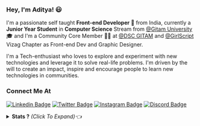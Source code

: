 ### Hey, I'm Aditya! 😃

I'm a passionate self taught **Front-end Developer** 🚀 from India, currently a **Junior Year Student** in **Computer Science** Stream from [@Gitam University](https://www.gitam.edu/) 🎓 and I'm a Community Core Member 🙋‍♂️ at [@DSC GITAM](https://github.com/dsc-gitam) and [@GirlScript](https://github.com/girlscript)  Vizag Chapter as Front-end Dev and Graphic Designer. 
 
I'm a Tech-enthusiast who loves to explore and experiment with new technologies and leverage it to solve real-life problems. I'm driven by the will to create an impact, inspire and encourage people to learn new technologies in communities. 

<!-- ?style=for-the-badge&logo=appveyor -->
### Connect Me At 
[![Linkedin Badge](https://img.shields.io/badge/-ADITYA_NADAMUNI-blue?style=for-the-badge&logo=Linkedin&logoColor=white&link=https://www.linkedin.com/in/adityanvs/)](https://www.linkedin.com/in/adityanvs/) [![Twitter Badge](https://img.shields.io/badge/-theAdityaNVS-1ca0f1?style=for-the-badge&labelColor=1ca0f1&logo=twitter&logoColor=white&link=https://twitter.com/theadityanvs)](https://twitter.com/theadityanvs) [![Instagram Badge](https://img.shields.io/badge/-aditya.nvs-D7008A?style=for-the-badge&labelColor=D7008A&logo=Instagram&logoColor=white&link=https://www.instagram.com/aditya.nvs/)](https://www.instagram.com/aditya.nvs/) [![Discord Badge](https://img.shields.io/badge/-A6ityo-7289da?style=for-the-badge&labelColor=7289daA&logo=Discord&logoColor=white&link=https://www.discordapp.com/)](https://www.discordapp.com/)


<details close>
<summary><b>Stats ?</b> <i>(Click To Expand)👈</i></summary>

![Aditya's github stats](https://github-readme-stats.vercel.app/api?username=aditya-nadamuni&show_icons=true)

</details>